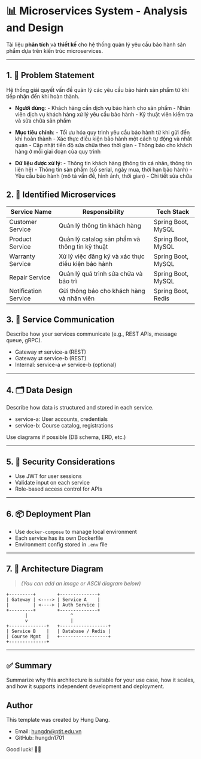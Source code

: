 # 📊 Microservices System - Analysis and Design

Tài liệu **phân tích** và **thiết kế** cho hệ thống quản lý yêu cầu bảo hành sản phẩm dựa trên kiến trúc microservices.

---

## 1. 🎯 Problem Statement

Hệ thống giải quyết vấn đề quản lý các yêu cầu bảo hành sản phẩm từ khi tiếp nhận đến khi hoàn thành.

- **Người dùng**: - Khách hàng cần dịch vụ bảo hành cho sản phẩm - Nhân viên dịch vụ khách hàng xử lý yêu cầu bảo hành - Kỹ thuật viên kiểm tra và sửa chữa sản phẩm

- **Mục tiêu chính**: - Tối ưu hóa quy trình yêu cầu bảo hành từ khi gửi đến khi hoàn thành - Xác thực điều kiện bảo hành một cách tự động và nhất quán - Cập nhật tiến độ sửa chữa theo thời gian - Thông báo cho khách hàng ở mỗi giai đoạn của quy trình
- **Dữ liệu được xử lý**: - Thông tin khách hàng (thông tin cá nhân, thông tin liên hệ) - Thông tin sản phẩm (số serial, ngày mua, thời hạn bảo hành) - Yêu cầu bảo hành (mô tả vấn đề, hình ảnh, thời gian) - Chi tiết sửa chữa

## 2. 🧩 Identified Microservices

| Service Name         | Responsibility                                    | Tech Stack         |
| -------------------- | ------------------------------------------------- | ------------------ |
| Customer Service     | Quản lý thông tin khách hàng                      | Spring Boot, MySQL |
| Product Service      | Quản lý catalog sản phẩm và thông tin kỹ thuật    | Spring Boot, MySQL |
| Warranty Service     | Xử lý việc đăng ký và xác thực điều kiện bảo hành | Spring Boot, MySQL |
| Repair Service       | Quản lý quá trình sửa chữa và bảo trì             | Spring Boot, MySQL |
| Notification Service | Gửi thông báo cho khách hàng và nhân viên         | Spring Boot, Redis |

## 3. 🔄 Service Communication

Describe how your services communicate (e.g., REST APIs, message queue, gRPC).

- Gateway ⇄ service-a (REST)
- Gateway ⇄ service-b (REST)
- Internal: service-a ⇄ service-b (optional)

---

## 4. 🗂️ Data Design

Describe how data is structured and stored in each service.

- service-a: User accounts, credentials
- service-b: Course catalog, registrations

Use diagrams if possible (DB schema, ERD, etc.)

---

## 5. 🔐 Security Considerations

- Use JWT for user sessions
- Validate input on each service
- Role-based access control for APIs

---

## 6. 📦 Deployment Plan

- Use `docker-compose` to manage local environment
- Each service has its own Dockerfile
- Environment config stored in `.env` file

---

## 7. 🎨 Architecture Diagram

> _(You can add an image or ASCII diagram below)_

```
+---------+        +--------------+
| Gateway | <----> | Service A    |
|         | <----> | Auth Service |
+---------+        +--------------+
       |                ^
       v                |
+--------------+   +------------------+
| Service B    |   | Database / Redis |
| Course Mgmt  |   +------------------+
+--------------+
```

---

## ✅ Summary

Summarize why this architecture is suitable for your use case, how it scales, and how it supports independent development and deployment.

## Author

This template was created by Hung Dang.

- Email: hungdn@ptit.edu.vn
- GitHub: hungdn1701

Good luck! 💪🚀

